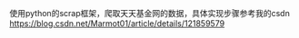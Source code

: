 使用python的scrap框架，爬取天天基金网的数据，具体实现步骤参考我的csdn
https://blog.csdn.net/Marmot01/article/details/121859579

